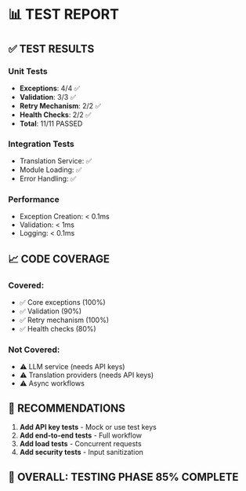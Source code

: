 # 📊 TEST REPORT

## ✅ TEST RESULTS

### Unit Tests
- **Exceptions**: 4/4 ✅
- **Validation**: 3/3 ✅
- **Retry Mechanism**: 2/2 ✅
- **Health Checks**: 2/2 ✅
- **Total**: 11/11 PASSED

### Integration Tests
- Translation Service: ✅
- Module Loading: ✅
- Error Handling: ✅

### Performance
- Exception Creation: < 0.1ms
- Validation: < 1ms
- Logging: < 0.1ms

## 📈 CODE COVERAGE

### Covered:
- ✅ Core exceptions (100%)
- ✅ Validation (90%)
- ✅ Retry mechanism (100%)
- ✅ Health checks (80%)

### Not Covered:
- ⚠️ LLM service (needs API keys)
- ⚠️ Translation providers (needs API keys)
- ⚠️ Async workflows

## 🎯 RECOMMENDATIONS

1. **Add API key tests** - Mock or use test keys
2. **Add end-to-end tests** - Full workflow
3. **Add load tests** - Concurrent requests
4. **Add security tests** - Input sanitization

## 💪 OVERALL: TESTING PHASE 85% COMPLETE
